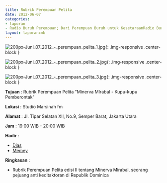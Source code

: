 ```yaml
---
title: Rubrik Perempuan Pelita
date: 2012-06-07
categories:
- laporan
- Radio Buruh Perempuan; Dari Perempuan Buruh untuk KesetaraanRadio Buruh Perempuan; Dari Perempuan Buruh untuk Kesetaraan
layout: laporancmb
---
```



![200px-Juni_07_2012_-_perempuan_pelita_1.jpg](/uploads/200px-Juni_07_2012_-_perempuan_pelita_1.jpg){: .img-responsive .center-block }

![200px-Juni_07_2012_-_perempuan_pelita_2.jpg](/uploads/200px-Juni_07_2012_-_perempuan_pelita_2.jpg){: .img-responsive .center-block }

![200px-Juni_07_2012_-_perempuan_pelita_3.jpg](/uploads/200px-Juni_07_2012_-_perempuan_pelita_3.jpg){: .img-responsive .center-block }


**Tujuan** : Rubrik Perempuan Pelita "Minerva MIrabal - Kupu-kupu Pemberontak"	

**Lokasi** : Studio Marsinah fm

**Alamat** : Jl. Tipar Selatan XII, No.9, Semper Barat, Jakarta Utara

**Jam** : 19:00 WIB - 20:00 WIB

**Hadir** : 
* [Dias](http://wiki.ciptamedia.org/wiki/Dias)
* [Memey](http://wiki.ciptamedia.org/wiki/Memey)

**Ringkasan** : 
* Rubrik Perempuan Pelita edisi II tentang Minerva Mirabal, seorang pejuang anti keditaktoran di Republik Dominica

